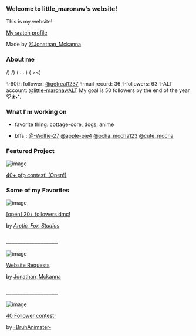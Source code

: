 ### Welcome to little_maronaw's website!
This is my website!

[My sratch profile](https://scratch.mit.edu/users/little_maronaw/)

Made by [@Jonathan_Mckanna](https://scratch.mit.edu/users/Jonathan_Mckanna/)

### About me
/) /)
( . . )
( ><)

✨60th follower: [@getreal1237](https://scratch.mit.edu/users/getreal1237)
✨mail record: 36
✨followers: 63
✨ALT account: [@little-maronawALT](https://scratch.mit.edu/users/little-maronawALT)
My goal is 50 followers by the end of the year
♡❀˖⁺.

### What I'm working on

* favorite thing: cottage-core, dogs, anime

* bffs : [@-Wolfie-27](https://scratch.mit.edu/users/-Wolfie-27) [@apple-pie4](https://scratch.mit.edu/users/apple-pie4) [@ocha_mocha123](https://scratch.mit.edu/users/ocha_mocha123)
[@cute_mocha](https://scratch.mit.edu/users/cute_mocha)

### Featured Project

![image](https://user-images.githubusercontent.com/90731782/158252747-b615e0eb-a48c-4c08-9f4b-7eef78d31a9a.png)


[40+ pfp contest! (Open!)](https://scratch.mit.edu/projects/655150708/)

### Some of my Favorites

![image](https://user-images.githubusercontent.com/90731782/158252505-e5c35b14-9948-4f92-9fdd-6ee32d16e89b.png)

[[open] 20+ followers dmc!](https://scratch.mit.edu/projects/659138109/)

by [_Arctic_Fox_Studios_](https://scratch.mit.edu/users/_Arctic_Fox_Studios_)
### __________________
![image](https://user-images.githubusercontent.com/90731782/158252892-0d2ef604-1aa3-491c-a693-5246df058d47.png)

[Website Requests](https://scratch.mit.edu/projects/659169122/)

by [Jonathan_Mckanna](https://scratch.mit.edu/projects/659169122/)
### __________________
![image](https://user-images.githubusercontent.com/90731782/158253537-4084d090-6caf-4b67-aba5-98ba7353af60.png)

[40 Follower contest!](https://scratch.mit.edu/projects/656890512/)

by [-BruhAnimater-](https://scratch.mit.edu/users/-BruhAnimater-)
